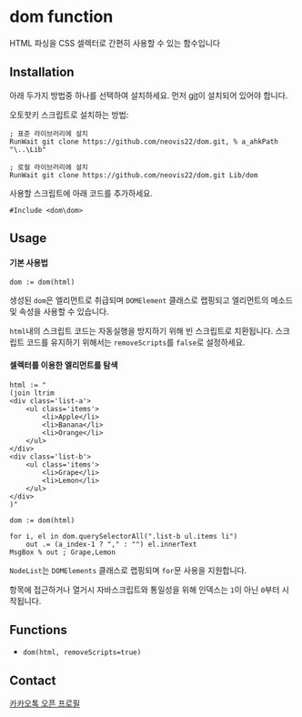 # dom function
HTML 파싱을 CSS 셀렉터로 간편히 사용할 수 있는 함수입니다

## Installation
아래 두가지 방법중 하나를 선택하여 설치하세요. 먼저 [git](https://git-scm.com/download/win)이 설치되어 있어야 합니다.

오토핫키 스크립트로 설치하는 방법:
```ahk
; 표준 라이브러리에 설치
RunWait git clone https://github.com/neovis22/dom.git, % a_ahkPath "\..\Lib"

; 로컬 라이브러리에 설치
RunWait git clone https://github.com/neovis22/dom.git Lib/dom
```

사용할 스크립트에 아래 코드를 추가하세요.
```ahk
#Include <dom\dom>
```

## Usage

#### 기본 사용법
```ahk
dom := dom(html)
```
생성된 `dom`은 엘리먼트로 취급되며 `DOMElement` 클래스로 랩핑되고 엘리먼트의 메소드 및 속성을 사용할 수 있습니다.

`html`내의 스크립트 코드는 자동실행을 방지하기 위해 빈 스크립트로 치환됩니다. 스크립트 코드를 유지하기 위해서는 `removeScripts`를 `false`로 설정하세요.

#### 셀렉터를 이용한 엘리먼트를 탐색
```ahk
html := "
(join ltrim
<div class='list-a'>
    <ul class='items'>
        <li>Apple</li>
        <li>Banana</li>
        <li>Orange</li>
    </ul>
</div>
<div class='list-b'>
    <ul class='items'>
        <li>Grape</li>
        <li>Lemon</li>
    </ul>
</div>
)"

dom := dom(html)

for i, el in dom.querySelectorAll(".list-b ul.items li")
    out .= (a_index-1 ? "," : "") el.innerText
MsgBox % out ; Grape,Lemon
```
`NodeList`는 `DOMElements` 클래스로 랩핑되며 `for`문 사용을 지원합니다.

항목에 접근하거나 열거시 자바스크립트와 통일성을 위해 인덱스는 `1`이 아닌 `0`부터 시작됩니다.

## Functions
- `dom(html, removeScripts=true)`

## Contact
[카카오톡 오픈 프로필](https://open.kakao.com/me/neovis)
